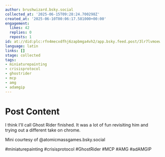 ```yaml
---
author: brushwizard.bsky.social
collected_at: '2025-06-15T09:28:24.700298Z'
created_at: '2025-06-10T00:06:17.581000+00:00'
engagement:
  likes: 42
  replies: 0
  reposts: 1
id: at://did:plc:rfn4mecxdfhj6zapbmga4vh2/app.bsky.feed.post/3lr7lvmoewc2r
language: latin
links: []
stage: collected
tags:
- miniaturepainting
- crisisprotocol
- ghostrider
- mcp
- amg
- adamgip
---
```


# Post Content

I think I'll call Ghost Rider finished. It was a lot of fun revisiting him and trying out a different take on chrome.

Mini courtesy of @atomicmassgames.bsky.social 

#miniaturepainting #crisisprotocol #GhostRider #MCP #AMG #adAMGIP